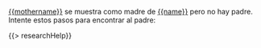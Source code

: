 [{{mothername}}](https://familysearch.org/tree/#view=ancestor&person={{mid}}) se muestra como madre de [{{name}}](https://familysearch.org/tree/#view=ancestor&person={{pid}}) pero no hay padre. Intente estos pasos para encontrar al padre:

{{> researchHelp}}
